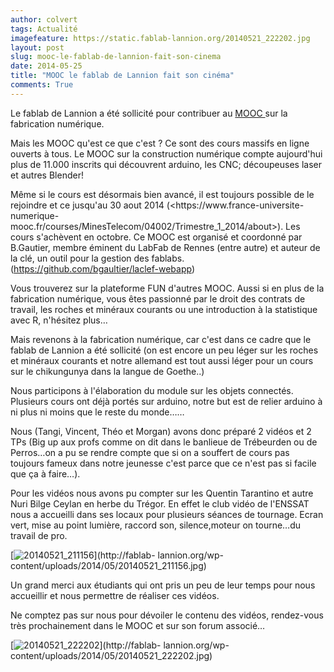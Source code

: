 ```yaml
---
author: colvert
tags: Actualité
imagefeature: https://static.fablab-lannion.org/20140521_222202.jpg
layout: post
slug: mooc-le-fablab-de-lannion-fait-son-cinema
date: 2014-05-25
title: "MOOC le fablab de Lannion fait son cinéma"
comments: True
---
```

Le fablab de Lannion a été sollicité pour contribuer au [MOOC
](http://fr.wikipedia.org/wiki/Cours_en_ligne_ouvert_et_massif)sur la
fabrication numérique.

Mais les MOOC qu'est ce que c'est ? Ce sont des cours massifs en ligne ouverts
à tous. Le MOOC sur la construction numérique compte aujourd'hui plus de
11.000 inscrits qui découvrent arduino, les CNC; découpeuses laser et autres
Blender!

Même si le cours est désormais bien avancé, il est toujours possible de le
rejoindre et ce jusqu'au 30 aout 2014 (<https://www.france-universite-
numerique-mooc.fr/courses/MinesTelecom/04002/Trimestre_1_2014/about>). Les
cours s'achèvent en octobre. Ce MOOC est organisé et coordonné par B.Gautier,
membre éminent du LabFab de Rennes (entre autre) et auteur de la clé, un outil
pour la gestion des fablabs. (https://github.com/bgaultier/laclef-webapp)

Vous trouverez sur la plateforme FUN d'autres MOOC. Aussi si en plus de la
fabrication numérique, vous êtes passionné par le droit des contrats de
travail, les roches et minéraux courants ou une introduction à la statistique
avec R, n'hésitez plus…

Mais revenons à la fabrication numérique, car c'est dans ce cadre que le
fablab de Lannion a été sollicité (on est encore un peu léger sur les roches
et minéraux courants et notre allemand est tout aussi léger pour un cours sur
le chikungunya dans la langue de Goethe..)

Nous participons à l'élaboration du module sur les objets connectés. Plusieurs
cours ont déjà portés sur arduino, notre but est de relier arduino à ni plus
ni moins que le reste du monde……

Nous (Tangi, Vincent, Théo et Morgan) avons donc préparé 2 vidéos et 2 TPs
(Big up aux profs comme on dit dans le banlieue de Trébeurden ou de Perros…on
a pu se rendre compte que si on a souffert de cours pas toujours fameux dans
notre jeunesse c'est parce que ce n'est pas si facile que ça à faire…).

Pour les vidéos nous avons pu compter sur les Quentin Tarantino et autre Nuri
Bilge Ceylan en herbe du Trégor. En effet le club vidéo de l'ENSSAT nous a
accueilli dans ses locaux pour plusieurs séances de tournage. Ecran vert, mise
au point lumière, raccord son, silence,moteur on tourne…du travail de pro.

[![20140521_211156](https://static.fablab-lannion.org/20140521_211156-1024x768.jpg)](http://fablab-
lannion.org/wp-content/uploads/2014/05/20140521_211156.jpg)

Un grand merci aux étudiants qui ont pris un peu de leur temps pour nous
accueillir et nous permettre de réaliser ces vidéos.

Ne comptez pas sur nous pour dévoiler le contenu des vidéos, rendez-vous très
prochainement dans le MOOC et sur son forum associé…

[![20140521_222202](https://static.fablab-lannion.org/20140521_222202-1024x768.jpg)](http://fablab-
lannion.org/wp-content/uploads/2014/05/20140521_222202.jpg)


